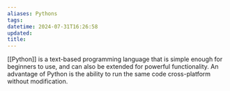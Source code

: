 ```yaml
---
aliases: Pythons
tags: 
datetime: 2024-07-31T16:26:58
updated: 
title: 
---
```

[[Python]] is a text-based programming language that is simple enough for beginners to use, and can also be extended for powerful functionality. An advantage of Python is the ability to run the same code cross-platform without modification.